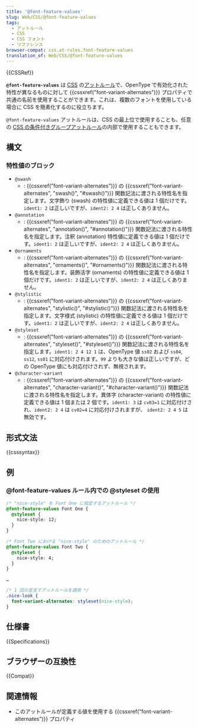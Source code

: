 ```yaml
---
title: '@font-feature-values'
slug: Web/CSS/@font-feature-values
tags:
  - アットルール
  - CSS
  - CSS フォント
  - リファレンス
browser-compat: css.at-rules.font-feature-values
translation_of: Web/CSS/@font-feature-values
---
```

{{CSSRef}}

**`@font-feature-values`** は [CSS](/ja/docs/Web/CSS) の[アットルール](/ja/docs/Web/CSS/At-rule)で、OpenType で有効化された特性が異なるものに対して {{cssxref("font-variant-alternates")}} プロパティで共通の名前を使用することができます。これは、複数のフォントを使用している場合に CSS を簡素化するのに役立ちます。

`@font-feature-values` アットルールは、CSS の最上位で使用することも、任意の [CSS の条件付きグループアットルール](/ja/docs/Web/CSS/At-rule#条件付きグループルール)の内部で使用することもできます。

## 構文

### 特性値のブロック

- `@swash`
  - : {{cssxref("font-variant-alternates")}} の {{cssxref("font-variant-alternates", "swash()", "#swash()")}} 関数記法に渡される特性名を指定します。文字飾り (swash) の特性値に定義できる値は 1 個だけです。`ident1: 2` は正しいですが、`ident2: 2 4` は正しくありません。
- `@annotation`
  - : {{cssxref("font-variant-alternates")}} の {{cssxref("font-variant-alternates", "annotation()", "#annotation()")}} 関数記法に渡される特性名を指定します。注釈 (annotation) 特性値に定義できる値は 1 個だけです。`ident1: 2` は正しいですが、`ident2: 2 4` は正しくありません。
- `@ornaments`
  - : {{cssxref("font-variant-alternates")}} の {{cssxref("font-variant-alternates", "ornaments()", "#ornaments()")}} 関数記法に渡される特性名を指定します。装飾活字 (ornaments) の特性値に定義できる値は 1 個だけです。`ident1: 2` は正しいですが、`ident2: 2 4` は正しくありません。
- `@stylistic`
  - : {{cssxref("font-variant-alternates")}} の {{cssxref("font-variant-alternates", "stylistic()", "#stylistic()")}} 関数記法に渡される特性名を指定します。文字様式 (stylistic) の特性値に定義できる値は 1 個だけです。`ident1: 2` は正しいですが、`ident2: 2 4` は正しくありません。
- `@styleset`
  - : {{cssxref("font-variant-alternates")}} の {{cssxref("font-variant-alternates", "styleset()", "#styleset()")}} 関数記法に渡される特性名を指定します。`ident1: 2 4 12 1` は、OpenType 値 `ss02` および `ss04`, `ss12`, `ss01` に対応付けされます。`99` よりも大きな値は正しいですが、どの OpenType 値にも対応付けされず、無視されます。
- `@character-variant`
  - : {{cssxref("font-variant-alternates")}} の {{cssxref("font-variant-alternates", "character-variant()", "#character-variant()")}} 関数記法に渡される特性名を指定します。異体字 (character-variant) の特性値に定義できる値は 1 個または 2 個です。`ident1: 3` は `cv03=1` に対応付けされ、`ident2: 2 4` は `cv02=4` に対応付けされますが、 `ident2: 2 4 5` は無効です。

## 形式文法

{{csssyntax}}

## 例

### @font-feature-values ルール内での @styleset の使用

```css
/* "nice-style" を Font One に指定するアットルール */
@font-feature-values Font One {
  @styleset {
    nice-style: 12;
  }
}

/* Font Two における "nice-style" のためのアットルール */
@font-feature-values Font Two {
  @styleset {
    nice-style: 4;
  }
}

…

/* 1 回の宣言でアットルールを適用 */
.nice-look {
  font-variant-alternates: styleset(nice-style);
}
```

## 仕様書

{{Specifications}}

## ブラウザーの互換性

{{Compat}}

## 関連情報

- このアットルールが定義する値を使用する {{cssxref("font-variant-alternates")}} プロパティ
